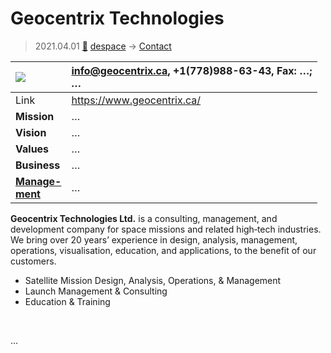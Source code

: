 # Geocentrix Technologies
> 2021.04.01 [🚀](../index/index.md) [despace](index.md) → [Contact](contact.md)

|[![](f/con//_logo1_thumb.jpg)](f/con//_logo1.png)|<info@geocentrix.ca>, +1(778)988-63-43, Fax: …;<br> *…*|
|:--|:--|
|Link|<https://www.geocentrix.ca/>|
|**Mission**|…|
|**Vision**|…|
|**Values**|…|
|**Business**|…|
|**[Manage-<br>ment](mgmt.md)**|…|

**Geocentrix Technologies Ltd.** is a consulting, management, and development company for space missions and related high‑tech industries. We bring over 20 years’ experience in design, analysis, management, operations, visualisation, education, and applications, to the benefit of our customers.

   - Satellite Mission Design, Analysis, Operations, & Management
   - Launch Management & Consulting
   - Education & Training

<p style="page-break-after:always"> </p>

…

